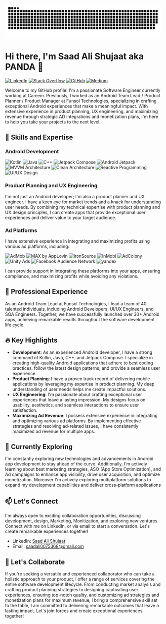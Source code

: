 ![Alt Text](https://github.com/saadalishujaat/saadalishujaat/blob/main/grid-snake.svg)

# Hi there, I'm Saad Ali Shujaat aka PANDA 🐼

[![LinkedIn](https://img.shields.io/badge/LinkedIn-SaadAliShujaat-blue)](https://www.linkedin.com/in/saad-ali-shujaat-4126a8129/)
[![Stack Overflow](https://img.shields.io/badge/Stack%20Overflow-SaadAliShujaat-orange)](https://stackoverflow.com/users/17124201/saad-ali-shujaat)
[![GitHub](https://img.shields.io/github/followers/saadalishujaat?label=Follow&style=social)](https://github.com/saadalishujaat)
[![Medium](https://img.shields.io/badge/Medium-SaadAliShujaat-white?logo=medium&logoColor=white)](https://medium.com/@saadali0075368)



Welcome to my GitHub profile! I'm a passionate Software Engineer currently working at Careem. Previously, I worked as an Android Team Lead / Product Planner / Product Manager at Funsol Technologies, specializing in crafting exceptional Android experiences that make a meaningful impact. With extensive experience in product planning, UX engineering, and maximizing revenue through strategic AD integrations and monetization plans, I'm here to help you take your projects to the next level.

## 🚀 Skills and Expertise

### Android Development

![Kotlin](https://img.shields.io/badge/Kotlin-Expert-orange?logo=kotlin&logoColor=white)
![Java](https://img.shields.io/badge/Java-Expert-red?logo=java&logoColor=white)
![C++](https://img.shields.io/badge/C++-Intermediate-blue?logo=cplusplus&logoColor=white)
![Jetpack Compose](https://img.shields.io/badge/Jetpack%20Compose-Intermediate-blueviolet?logo=android&logoColor=white)
![Android Jetpack](https://img.shields.io/badge/Android%20Jetpack-Expert-green?logo=android&logoColor=white)
![MVVM Architecture](https://img.shields.io/badge/MVVM%20Architecture-Expert-yellow?logo=android&logoColor=white)
![Clean Architecture](https://img.shields.io/badge/Clean%20Architecture-Expert-yellow?logo=android&logoColor=white)
![Reactive Programming](https://img.shields.io/badge/Reactive%20Programming-Expert-brightgreen?logo=reactivex&logoColor=white)
![UI/UX Design](https://img.shields.io/badge/UI%2FUX%20Design-Expert-lightgrey?logo=material-design&logoColor=white)

### Product Planning and UX Engineering

I'm not just an Android developer; I'm also a product planner and UX engineer. I have a keen eye for market trends and a knack for understanding user needs. By combining my technical expertise with product planning and UX design principles, I can create apps that provide exceptional user experiences and deliver value to your target audience.

### Ad Platforms

I have extensive experience in integrating and maximizing profits using various ad platforms, including:

![AdMob](https://img.shields.io/badge/AdMob-Expert-blue?logo=google&logoColor=white)
![MAX by AppLovin](https://img.shields.io/badge/MAX%20by%20AppLovin-Expert-pink?logo=applovin&logoColor=white)
![ironSource](https://img.shields.io/badge/ironSource-Expert-purple?logo=ironsource&logoColor=white)
![InMobi](https://img.shields.io/badge/InMobi-Expert-green?logo=inmobi&logoColor=white)
![AdColony](https://img.shields.io/badge/AdColony-Expert-blue?logo=adcolony&logoColor=white)
![Unity Ads](https://img.shields.io/badge/Unity%20Ads-Expert-black?logo=unity&logoColor=white)
![Facebook Audience Network](https://img.shields.io/badge/Facebook%20Audience%20Network-Expert-blue?logo=facebook&logoColor=white)
![yandex](https://img.shields.io/badge/yandex-Expert-blue?logo=yandex&logoColor=white)

I can provide support in integrating these platforms into your apps, ensuring compliance, and maximizing profits while avoiding any violations.

## 💼 Professional Experience

As an Android Team Lead at Funsol Technologies, I lead a team of 40 talented individuals, including Android Developers, UI/UX Engineers, and SQA Engineers. Together, we have successfully launched over 30+ Android apps, achieving remarkable results throughout the software development life cycle.

## 🔥 Key Highlights

- **Development**: As an experienced Android developer, I have a strong command of Kotlin, Java, C++, and Jetpack Compose. I specialize in creating high-quality Android applications that adhere to best coding practices, follow the latest design patterns, and provide a seamless user experience.
- **Product Planning**: I have a proven track record of delivering mobile applications by leveraging my expertise in product planning. My deep understanding of user needs helps me create impactful solutions.
- **UX Engineering**: I'm passionate about crafting exceptional user experiences that leave a lasting impression. My designs focus on usability, aesthetics, and seamless interactions to ensure user satisfaction.
- **Maximizing Ad Revenue**: I possess extensive experience in integrating and optimizing various ad platforms. By implementing effective strategies and resolving ad-related issues, I have consistently maximized ad revenue for multiple apps.

## 🌱 Currently Exploring

I'm constantly exploring new technologies and advancements in Android app development to stay ahead of the curve. Additionally, I'm actively learning about best marketing strategies, ASO (App Store Optimization), and Ad campaigns to enhance app visibility, drive user acquisition, and optimize monetization. Moreover I'm actively exploring multiplatform solutions to expand my development capabilities and deliver cross-platform applications 

## 📫 Let's Connect

I'm always open to exciting collaboration opportunities, discussing development, design, Marketing, Monitization, and exploring new ventures. Connect with me on LinkedIn, or via email to start a conversation. Let's create remarkable experiences together!

- LinkedIn: [Saad Ali Shujaat](https://www.linkedin.com/in/saad-ali-shujaat-4126a8129/)
- Email: saadali0075368@gmail.com

<!--## 📊 GitHub Stats

![Your Name's GitHub Stats](https://github-readme-stats.vercel.app/api?username=yourusername&show_icons=true&theme=radical)
-->

## 🤝 Let's Collaborate


If you're seeking a versatile and experienced collaborator who can take a holistic approach to your product, I offer a range of services covering the entire software development lifecycle. From conducting market analysis and crafting product planning strategies to designing captivating user experiences, ensuring top-notch quality, and customizing ad strategies and monetization plans for maximum revenue, I bring a comprehensive skill set to the table, I am committed to delivering remarkable outcomes that leave a lasting impact. Let's join forces and create exceptional experiences together!






<!--
**saadalishujaat/saadalishujaat** is a ✨ _special_ ✨ repository because its `README.md` (this file) appears on your GitHub profile.

Here are some ideas to get you started:

- 🔭 I’m currently working on ...
- 🌱 I’m currently learning ...
- 👯 I’m looking to collaborate on ...
- 🤔 I’m looking for help with ...
- 💬 Ask me about ...
- 📫 How to reach me: ...
- 😄 Pronouns: ...
- ⚡ Fun fact: ...
-->
